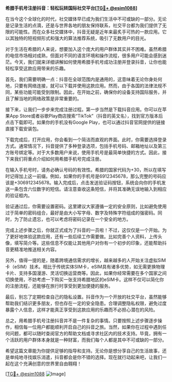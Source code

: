 **希腊手机号注册抖音：轻松玩转国际社交平台[[TG💪+ @esim1088](https://t.me/s/esim1088)]**

在当今这个全球化的时代，社交媒体早已成为我们生活中不可或缺的一部分。无论是记录生活的点滴，还是与世界各地的朋友保持联系，社交平台都为我们提供了无限的可能性。而在众多社交媒体中，抖音无疑是近年来最炙手可热的一款应用。它以其独特的短视频形式和强大的算法推荐系统，吸引了无数用户的目光。

对于生活在希腊的人来说，想要加入这个庞大的用户群体其实并不困难。虽然希腊的电信市场相对成熟，但面对不同的语言环境和操作流程，很多用户可能会感到迷茫。今天，我们就来详细讲解如何使用希腊手机号成功注册并登录抖音，让你也能轻松享受这款应用带来的乐趣。

首先，我们需要明确一点：抖音在全球范围内是通用的，这意味着无论你身处何地，只要有网络连接，就可以下载并使用这款应用。然而，由于各国的法律法规不同，某些功能可能受到限制。因此，在开始之前，确保你的设备支持国际服务，并且了解当地的网络政策是非常重要的。

接下来，让我们一步步来完成注册过程。第一步当然是下载抖音应用。你可以在苹果App Store或者谷歌Play商店搜索“TikTok”（抖音的英文名），找到官方版本后点击下载即可。如果你的手机没有Google Play，也可以通过抖音官网提供的链接直接下载安装包。

下载完成后，打开应用，你会看到一个简洁而直观的界面。此时，你需要选择登录方式。通常情况下，抖音提供了多种登录选项，包括手机号码、邮箱地址以及第三方账号绑定等。对于大多数用户来说，使用手机号是最简单快捷的方式。因此，接下来我们将重点介绍如何用希腊手机号完成注册。

在输入手机号时，请务必确认号码的有效性。希腊的国家代码为+30，所以在填写时记得加上这一前缀。例如，如果你的手机号是6912345678，那么完整的号码应该是+306912345678。输入完成后，点击发送验证码按钮，系统会向你的手机发送一条包含六位数字的短信。请注意查收这条短信，并将其准确无误地输入到相应的验证框内。

验证通过后，你需要设置密码。这里建议大家遵循一定的安全原则，比如避免使用过于简单的密码组合，最好是由大小写字母、数字及特殊字符组成的强密码。同时，为了防止遗忘，也可以考虑将密码记录在一个安全的地方。

完成上述步骤之后，你就正式成为了抖音的一员啦！不过，这仅仅是一个开始。为了更好地体验这款应用，还有一些后续工作需要做。比如完善个人资料，上传头像，填写简介等。这些信息不仅能让其他用户对你有一个初步的印象，还能帮助抖音更精准地推送相关内容。

另外，值得一提的是，随着跨境通信需求的增长，越来越多的人开始关注虚拟SIM卡（eSIM）技术。相比于传统实体SIM卡，eSIM具有诸多优势，如无需更换物理卡片、支持多国漫游、灵活切换运营商等。因此，如果你经常需要在多个国家之间切换使用，不妨考虑一下购买一张支持希腊地区的eSIM卡。这样不仅可以简化你的注册流程，还能够在旅行时享受到更加便捷的服务。

最后，别忘了定期检查自己的隐私设置。抖音作为一个开放的社交平台，虽然能够帮助我们结识更多朋友，但也存在一定的安全隐患。合理调整隐私权限，避免过度暴露个人信息，这样才能真正享受到这款应用的乐趣而不必担心潜在的风险。

总之，用希腊手机号注册抖音并不是一件复杂的事情。只要按照上述步骤逐步操作，相信每一位用户都能顺利开启自己的抖音之旅。当然，如果你在过程中遇到任何问题，都可以随时查阅官方的帮助文档或寻求社区内的技术支持。毕竟，拥有一个活跃的用户群体本身就是一种财富，而我们每个人都是其中不可或缺的一部分。

希望这篇文章能为你提供足够的指导和支持。无论你是想分享自己的生活故事，还是单纯地寻找娱乐消遣，抖音都会是你不错的选择。现在就行动起来吧，让我们一起在这个充满创意的世界里自由翱翔！

[[TG💪+ @esim1088](https://t.me/s/esim1088) ![Image](https://i.postimg.cc/4NQfJmqS/Snipaste-2025-05-13-00-14-12.png)]